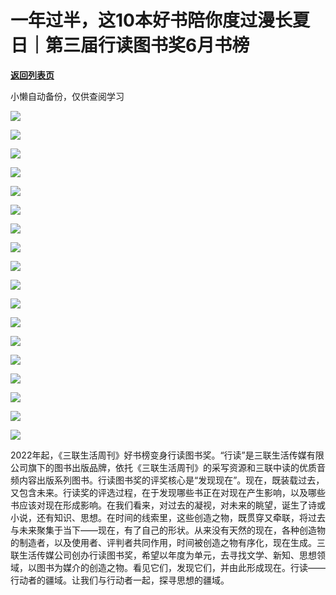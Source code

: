 # 一年过半，这10本好书陪你度过漫长夏日｜第三届行读图书奖6月书榜

[**返回列表页**](/gzh/三联生活周刊)

小懒自动备份，仅供查阅学习

![](https://mmbiz.qpic.cn/mmbiz_jpg/c2Sib3Mp7pOOJytJ0QzsSmzcQIyvzyW6CjsIeohff4OA0uCJ4uSiaW4QPfdlHdEE96bboQmuoABh7AGn99OqsyXg/640?wx_fmt=jpeg&from;=appmsg)

![](https://mmbiz.qpic.cn/mmbiz_jpg/c2Sib3Mp7pOOJytJ0QzsSmzcQIyvzyW6C0XIg1E33MGkGB70guPA6R77YtVSbyNwI1kQNjwdv0ugFVz6Jz9qppQ/640?wx_fmt=jpeg&from;=appmsg)

![](https://mmbiz.qpic.cn/mmbiz_jpg/c2Sib3Mp7pOOJytJ0QzsSmzcQIyvzyW6Czw1IxmuDJ2de5DTG67xPlMx51fh6yicdibnNjRyvjcdCSWz8sbhugRzg/640?wx_fmt=jpeg&from;=appmsg)

![](https://mmbiz.qpic.cn/mmbiz_jpg/c2Sib3Mp7pOOJytJ0QzsSmzcQIyvzyW6Cgcauo9ia8ITicmBbibcMufE98zw7mQWC8784lQ0EU4HmmbF3yFqP6f75w/640?wx_fmt=jpeg&from;=appmsg)

![](https://mmbiz.qpic.cn/mmbiz_jpg/c2Sib3Mp7pOOJytJ0QzsSmzcQIyvzyW6CwdnMbeyRRBk3icSQVPqNyZhflqp3jNPic93oMPNXIaLScN3icyicgBUoCw/640?wx_fmt=jpeg&from;=appmsg)

![](https://mmbiz.qpic.cn/mmbiz_jpg/c2Sib3Mp7pOOJytJ0QzsSmzcQIyvzyW6CmHIVZCHwGxtZUWcJCudzuLcPTNQn09sahfTVeLEGgdaNbKcvNZMlTQ/640?wx_fmt=jpeg&from;=appmsg)

![](https://mmbiz.qpic.cn/mmbiz_jpg/c2Sib3Mp7pOOJytJ0QzsSmzcQIyvzyW6CBZ6uMomc9gK24dA4ndJoaeukvfVRDzOTiaOAnaX3zj4uibL5QyAVajyg/640?wx_fmt=jpeg&from;=appmsg)

![](https://mmbiz.qpic.cn/mmbiz_jpg/c2Sib3Mp7pOOJytJ0QzsSmzcQIyvzyW6CIiar6EeDdQ0Yv6LibY2frqTOaiaHAnkwUpWzfWsw9dKGjdicGVppps19QA/640?wx_fmt=jpeg&from;=appmsg)

![](https://mmbiz.qpic.cn/mmbiz_jpg/c2Sib3Mp7pOOJytJ0QzsSmzcQIyvzyW6CJgCD7dVbJDH6icRJCYwhzibDTyejAzRe9BjvbEcYia7AJcgqiaJkvY6jvw/640?wx_fmt=jpeg&from;=appmsg)

![](https://mmbiz.qpic.cn/mmbiz_jpg/c2Sib3Mp7pOOJytJ0QzsSmzcQIyvzyW6CWntib3ns5kfk4LILdbPibdC1jwxDhP846xdIXjjFVgIgXIXqTwNTyosg/640?wx_fmt=jpeg&from;=appmsg)

![](https://mmbiz.qpic.cn/mmbiz_jpg/c2Sib3Mp7pOOJytJ0QzsSmzcQIyvzyW6CVxeZjUTgcPy3zozLrxd2HeAf8BYIb2jWWrPybLFyk7UXg9v8ZdsVsA/640?wx_fmt=jpeg&from;=appmsg)

![](https://mmbiz.qpic.cn/mmbiz_jpg/c2Sib3Mp7pOOJytJ0QzsSmzcQIyvzyW6CjMAmnwb2TKROtruiazqRg6J09rcyYLq58pcVJy3ZTkzxXnnYZgMNsgg/640?wx_fmt=jpeg&from;=appmsg)

![](https://mmbiz.qpic.cn/mmbiz_jpg/c2Sib3Mp7pOOJytJ0QzsSmzcQIyvzyW6C174RJD6OsM6PoZrbZ7Kykr8OmwiatWGInkD1kdicxSeWMcO7gaqyia1Dw/640?wx_fmt=jpeg&from;=appmsg)

![](https://mmbiz.qpic.cn/mmbiz_jpg/c2Sib3Mp7pOOJytJ0QzsSmzcQIyvzyW6C651ZEueK1nicYhp1wgKOfa23Jqa0rC8dTVpFS2B3cZQDoLfT8FaI5mg/640?wx_fmt=jpeg&from;=appmsg)

![](https://mmbiz.qpic.cn/mmbiz_jpg/c2Sib3Mp7pOOJytJ0QzsSmzcQIyvzyW6C6icr81SXiazNA3NQibVjzcib8YannOdHZyN5PMJ9v6wY6w1aQ2Sgm2cSyA/640?wx_fmt=jpeg&from;=appmsg)

![](https://mmbiz.qpic.cn/mmbiz_jpg/c2Sib3Mp7pOOJytJ0QzsSmzcQIyvzyW6CsKbrDnzVMU4eTNQD3v6pCSOicJEU96kR7iaUJ133nT7wPEI7SoBELlZg/640?wx_fmt=jpeg&from;=appmsg)

![](https://mmbiz.qpic.cn/mmbiz_jpg/c2Sib3Mp7pOOJytJ0QzsSmzcQIyvzyW6CkyFxBu3YQibLH6KdIMp0Y3raqdJCC8ibLicv9C3dCoiaDWOPS6Vy1iazmUw/640?wx_fmt=jpeg&from;=appmsg)

![](https://mmbiz.qpic.cn/mmbiz_jpg/c2Sib3Mp7pOOJytJ0QzsSmzcQIyvzyW6Cm7vdMbHmicVSEfV1cJsjHrVQJB8c6rgbtMPyIrudzDBtWkezzj011pQ/640?wx_fmt=jpeg&from;=appmsg)

  
2022年起，《三联生活周刊》好书榜变身行读图书奖。“行读”是三联生活传媒有限公司旗下的图书出版品牌，依托《三联生活周刊》的采写资源和三联中读的优质音频内容出版系列图书。行读图书奖的评奖核心是“发现现在”。现在，既装载过去，又包含未来。行读奖的评选过程，在于发现哪些书正在对现在产生影响，以及哪些书应该对现在形成影响。在我们看来，对过去的凝视，对未来的眺望，诞生了诗或小说，还有知识、思想。在时间的线索里，这些创造之物，既贯穿又牵联，将过去与未来聚集于当下——现在，有了自己的形状。从来没有天然的现在，各种创造物的制造者，以及使用者、评判者共同作用，时间被创造之物有序化，现在生成。三联生活传媒公司创办行读图书奖，希望以年度为单元，去寻找文学、新知、思想领域，以图书为媒介的创造之物。看见它们，发现它们，并由此形成现在。行读——行动者的疆域。让我们与行动者一起，探寻思想的疆域。


